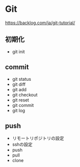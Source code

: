 # Git

https://backlog.com/ja/git-tutorial/

## 初期化

* git init

## commit

* git status
* git diff
* git add
* git checkout
* git reset
* git commit
* git log

## push

* リモートリポジトリの設定
* sshの設定
* push
* pull
* clone

